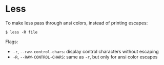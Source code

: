 Less
====

To make less pass through ansi colors, instead of printing escapes:

    $ less -R file

Flags:

 * `-r`, `--raw-control-chars`: display control characters without escaping
 * `-R`, `--RAW-CONTROL-CHARS`: same as `-r`, but only for ansi color escapes
